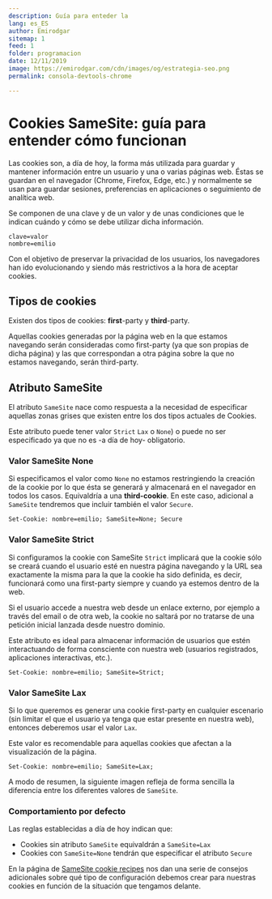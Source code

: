 ```yaml
---
description: Guía para enteder la
lang: es_ES
author: Emirodgar
sitemap: 1
feed: 1
folder: programacion
date: 12/11/2019
image: https://emirodgar.com/cdn/images/og/estrategia-seo.png
permalink: consola-devtools-chrome

---
```



# Cookies SameSite: guía para entender cómo funcionan

Las cookies son, a día de hoy, la forma más utilizada para guardar y mantener información entre un usuario y una o varias páginas web. Éstas se guardan en el navegador (Chrome, Firefox, Edge, etc.) y normalmente se usan para guardar sesiones, preferencias en aplicaciones o seguimiento de analítica web.

Se componen de una clave y de un valor y de unas condiciones que le indican cuándo y cómo se debe utilizar dicha información.

    clave=valor
    nombre=emilio

Con el objetivo de preservar la privacidad de los usuarios, los navegadores han ido evolucionando y siendo más restrictivos a la hora de aceptar cookies.

## Tipos de cookies

Existen dos tipos de cookies: **first**-party y **third**-party.

Aquellas cookies generadas por la página web en la que estamos navegando serán consideradas como first-party (ya que son propias de dicha página) y las que correspondan a otra página sobre la que no estamos navegando, serán third-party.

## Atributo SameSite

El atributo `SameSite` nace como respuesta a la necesidad de especificar aquellas zonas grises que existen entre los dos tipos actuales de Cookies.

Este atributo puede tener valor `Strict` `Lax` o `None`) o puede no ser especificado ya que no es -a día de hoy- obligatorio.

### Valor SameSite None

Si especificamos el valor como `None` no estamos restringiendo la creación de la cookie  por lo que ésta se generará y almacenará en el navegador en todos los casos. Equivaldría a una **third-cookie**.
En este caso, adicional a `SameSite` tendremos que incluir también el valor `Secure`.

```text
Set-Cookie: nombre=emilio; SameSite=None; Secure
```

### Valor SameSite Strict

Si configuramos la cookie con SameSite `Strict` implicará que la cookie sólo se creará cuando el usuario esté en nuestra página navegando y la URL sea exactamente la misma para la que la cookie ha sido definida, es decir, funcionará como una first-party siempre y cuando ya estemos dentro de la web.

Si el usuario accede a nuestra web desde un enlace externo, por ejemplo a través del email o de otra web, la cookie no saltará por no tratarse de una petición inicial lanzada desde nuestro dominio.

Este atributo es ideal para almacenar información de usuarios que estén interactuando de forma consciente con nuestra web (usuarios registrados, aplicaciones interactivas, etc.).

```text
Set-Cookie: nombre=emilio; SameSite=Strict;
```

### Valor SameSite Lax

Si lo que queremos es generar una cookie first-party en cualquier escenario (sin limitar el que el usuario ya tenga que estar presente en nuestra web), entonces deberemos usar el valor `Lax`.

Este valor es recomendable para aquellas cookies que afectan a la visualización de la página.

```text
Set-Cookie: nombre=emilio; SameSite=Lax;
```

A modo de resumen, la siguiente imagen refleja de forma sencilla la diferencia entre los diferentes valores de `SameSite`.

<amp-twitter 
  width="375"
  height="472"
  layout="responsive"
  data-tweetid="1214554679620833281">
</amp-twitter>


### Comportamiento por defecto

Las reglas establecidas a día de hoy indican que:

 - Cookies sin atributo `SameSite` equivaldrán a `SameSite=Lax`
 - Cookies con `SameSite=None` tendrán que especificar el atributo `Secure` 

En la página de [SameSite cookie recipes](https://web.dev/samesite-cookie-recipes/) nos dan una serie de consejos adicionales sobre qué tipo de configuración debemos crear para nuestras cookies en función de la situación que tengamos delante.
<!--stackedit_data:
eyJoaXN0b3J5IjpbLTIxMDE5NTg1MTEsNjE4MDk0NDMsMjAwMj
Y3NjQ0OCw2ODc4NDI2LC0xNTgxODIwOTUxLDczMDk5ODExNl19

-->